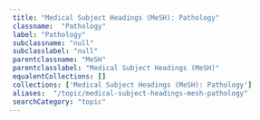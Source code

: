 ```yaml
--- 
 title: "Medical Subject Headings (MeSH): Pathology" 
 classname:  "Pathology" 
 label: "Pathology" 
 subclassname: "null" 
 subclasslabel: "null" 
 parentclassname: "MeSH" 
 parentclasslabel: "Medical Subject Headings (MeSH)" 
 equalentCollections: [] 
 collections: ['Medical Subject Headings (MeSH): Pathology']
 aliases:  "/topic/medical-subject-headings-mesh-pathology"  
 searchCategory: "topic" 
---
```


